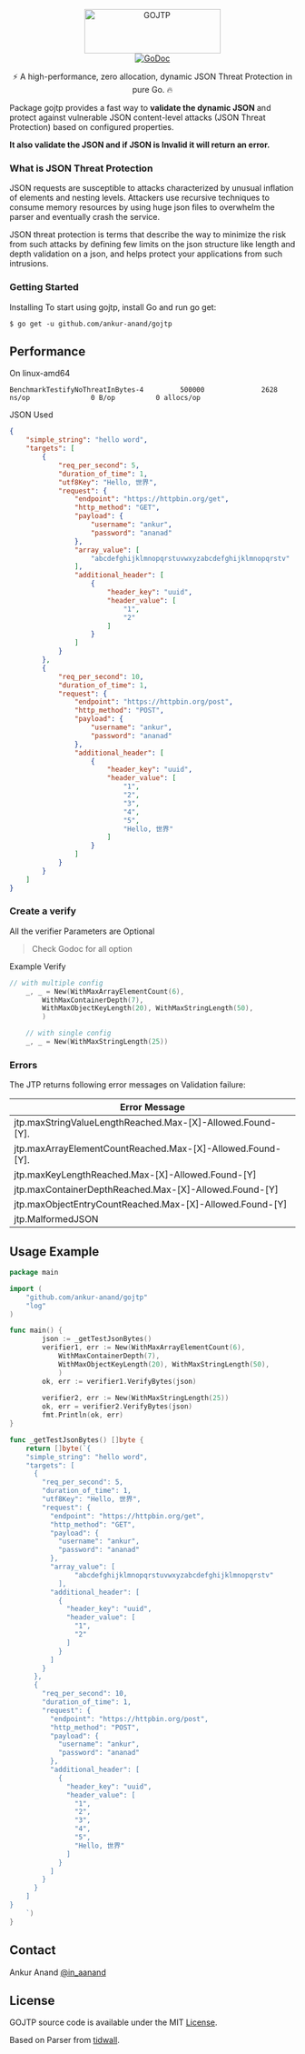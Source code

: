 <p align="center">
<img 
    src="gojtp.png" 
    width="240" height="78" border="0" alt="GOJTP">
<br>
<a href="https://godoc.org/github.com/ankur-anand/gojtp"><img src="https://img.shields.io/badge/godoc-reference-5272B4.svg?style=flat-square" alt="GoDoc"></a>
</p>

<p align="center">⚡️ A high-performance, zero allocation, dynamic JSON Threat
 Protection in
 pure Go. 🔥</p>

Package gojtp provides a fast way to **validate the dynamic JSON** and protect
 against
 vulnerable JSON content-level attacks (JSON Threat Protection) based on
 configured properties.
 
**It also validate the JSON and if JSON is Invalid it will return an error.**

### What is JSON Threat Protection

JSON requests are susceptible to attacks characterized by unusual inflation 
of elements and nesting levels. 
Attackers use recursive techniques to consume memory resources by using huge
 json files to overwhelm the parser and eventually crash the service.

JSON threat protection is terms that describe the way to minimize the risk from such attacks 
by defining few limits on the json structure like length and depth validation
 on a json, and helps protect your applications from such intrusions.

### Getting Started
Installing
To start using gojtp, install Go and run go get:

`$ go get -u github.com/ankur-anand/gojtp`

## Performance
On  linux-amd64
```
BenchmarkTestifyNoThreatInBytes-4         500000              2628 ns/op               0 B/op          0 allocs/op
```

JSON Used
```json
{
    "simple_string": "hello word",
    "targets": [
        {
            "req_per_second": 5,
            "duration_of_time": 1,
            "utf8Key": "Hello, 世界",
            "request": {
                "endpoint": "https://httpbin.org/get",
                "http_method": "GET",
                "payload": {
                    "username": "ankur",
                    "password": "ananad"
                },
                "array_value": [
                    "abcdefghijklmnopqrstuvwxyzabcdefghijklmnopqrstv"
                ],
                "additional_header": [
                    {
                        "header_key": "uuid",
                        "header_value": [
                            "1",
                            "2"
                        ]
                    }
                ]
            }
        },
        {
            "req_per_second": 10,
            "duration_of_time": 1,
            "request": {
                "endpoint": "https://httpbin.org/post",
                "http_method": "POST",
                "payload": {
                    "username": "ankur",
                    "password": "ananad"
                },
                "additional_header": [
                    {
                        "header_key": "uuid",
                        "header_value": [
                            "1",
                            "2",
                            "3",
                            "4",
                            "5",
                            "Hello, 世界"
                        ]
                    }
                ]
            }
        }
    ]
}
```
### Create a verify
All the verifier Parameters are Optional

> Check Godoc for all option

Example Verify
```go
// with multiple config
	_, _ = New(WithMaxArrayElementCount(6),
		WithMaxContainerDepth(7),
		WithMaxObjectKeyLength(20), WithMaxStringLength(50),
		)

	// with single config
	_, _ = New(WithMaxStringLength(25))
```
### Errors

The JTP returns following error messages on Validation failure:

| Error Message                                                                                                                 |
|-------------------------------------------------------------------------------------------------------------------------|
| jtp.maxStringValueLengthReached.Max-[X]-Allowed.Found-[Y].                         |
| jtp.maxArrayElementCountReached.Max-[X]-Allowed.Found-[Y].                  |
| jtp.maxKeyLengthReached.Max-[X]-Allowed.Found-[Y] |
| jtp.maxContainerDepthReached.Max-[X]-Allowed.Found-[Y]           |
| jtp.maxObjectEntryCountReached.Max-[X]-Allowed.Found-[Y] |
| jtp.MalformedJSON | 

## Usage Example

```go
package main

import (
	"github.com/ankur-anand/gojtp"
	"log"
)

func main() {
	    json := _getTestJsonBytes()
	    verifier1, err := New(WithMaxArrayElementCount(6),
    		WithMaxContainerDepth(7),
    		WithMaxObjectKeyLength(20), WithMaxStringLength(50),
    		)
    	ok, err := verifier1.VerifyBytes(json)
    
    	verifier2, err := New(WithMaxStringLength(25))
    	ok, err = verifier2.VerifyBytes(json)
    	fmt.Println(ok, err)
}

func _getTestJsonBytes() []byte {
	return []byte(`{
	"simple_string": "hello word",
    "targets": [
      {
        "req_per_second": 5,
        "duration_of_time": 1,
		"utf8Key": "Hello, 世界",
        "request": {
          "endpoint": "https://httpbin.org/get",
          "http_method": "GET",
          "payload": {
            "username": "ankur",
            "password": "ananad"
          },
		  "array_value": [
				"abcdefghijklmnopqrstuvwxyzabcdefghijklmnopqrstv"
			],
          "additional_header": [
            {
              "header_key": "uuid",
              "header_value": [
                "1",
                "2"
              ]
            }
          ]
        }
      },
      {
        "req_per_second": 10,
        "duration_of_time": 1,
        "request": {
          "endpoint": "https://httpbin.org/post",
          "http_method": "POST",
          "payload": {
            "username": "ankur",
            "password": "ananad"
          },
          "additional_header": [
            {
              "header_key": "uuid",
              "header_value": [
                "1",
                "2",
				"3",
				"4",
				"5",
				"Hello, 世界"
              ]
            }
          ]
        }
      }
    ]
}
	`)
}
```

## Contact
Ankur Anand [@in_aanand](https://twitter.com/in_aanand)

## License
GOJTP source code is available under the MIT [License](/LICENSE).

Based on Parser from [tidwall](https://twitter.com/tidwall).